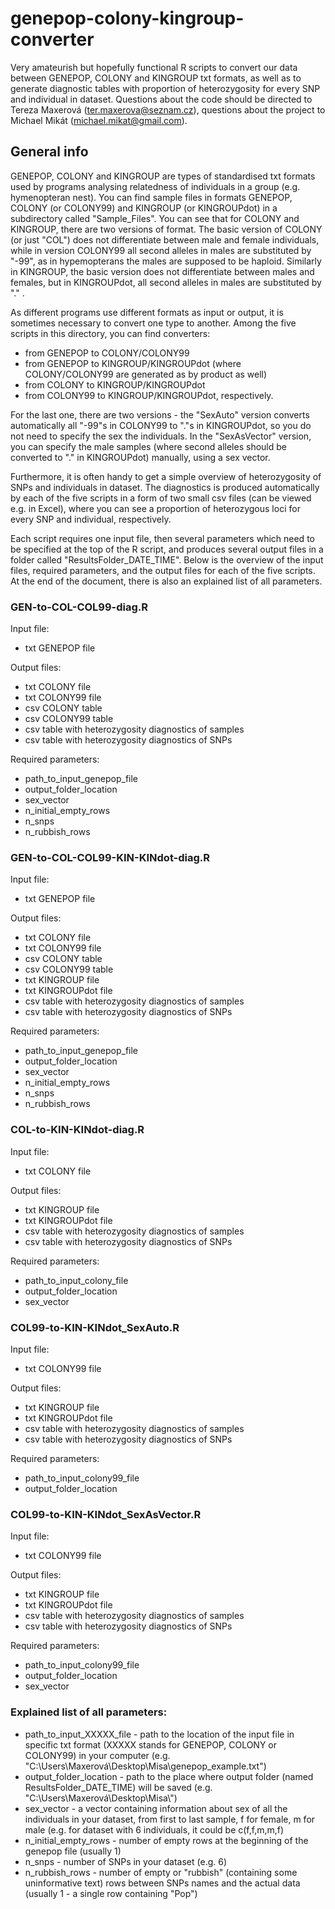 # genepop-colony-kingroup-converter
Very amateurish but hopefully functional R scripts to convert our data between GENEPOP, COLONY and KINGROUP txt formats, as well as to generate diagnostic tables with proportion of heterozygosity for every SNP and individual in dataset. Questions about the code should be directed to Tereza Maxerová (ter.maxerova@seznam.cz), questions about the project to Michael Mikát (michael.mikat@gmail.com).
## General info
GENEPOP, COLONY and KINGROUP are types of standardised txt formats used by programs analysing relatedness of individuals in a group (e.g. hymenopteran nest). You can find sample files in formats GENEPOP, COLONY (or COLONY99) and KINGROUP (or KINGROUPdot) in a subdirectory called "Sample_Files". You can see that for COLONY and KINGROUP, there are two versions of format. The basic version of COLONY (or just "COL") does not differentiate between male and female individuals, while in version COLONY99 all second alleles in males are substituted by "-99", as in hypemopterans the males are supposed to be haploid. Similarly in KINGROUP, the basic version does not differentiate between males and females, but in KINGROUPdot, all second alleles in males are substituted by "." .

As different programs use different formats as input or output, it is sometimes necessary to convert one type to another. Among the five scripts in this directory, you can find converters:
* from GENEPOP to COLONY/COLONY99
* from GENEPOP to KINGROUP/KINGROUPdot (where COLONY/COLONY99 are generated as by product as well)
* from COLONY to KINGROUP/KINGROUPdot
* from COLONY99 to KINGROUP/KINGROUPdot, respectively.

For the last one, there are two versions - the "SexAuto" version converts automatically all "-99"s in COLONY99 to "."s in KINGROUPdot, so you do not need to specify the sex the individuals. In the "SexAsVector" version, you can specify the male samples (where second alleles should be converted to "." in KINGROUPdot) manually, using a sex vector. 

Furthermore, it is often handy to get a simple overview of heterozygosity of SNPs and individuals in dataset. The diagnostics is produced automatically by each of the five scripts in a form of two small csv files (can be viewed e.g. in Excel), where you can see a proportion of heterozygous loci for every SNP and individual, respectively.

Each script requires one input file, then several parameters which need to be specified at the top of the R script, and produces several output files in a folder called "ResultsFolder_DATE_TIME". Below is the overview of the input files, required parameters, and the output files for each of the five scripts. At the end of the document, there is also an explained list of all parameters.

### GEN-to-COL-COL99-diag.R
Input file:
* txt GENEPOP file

Output files:
* txt COLONY file
* txt COLONY99 file
* csv COLONY table
* csv COLONY99 table
* csv table with heterozygosity diagnostics of samples
* csv table with heterozygosity diagnostics of SNPs

Required parameters:
* path_to_input_genepop_file
* output_folder_location
* sex_vector
* n_initial_empty_rows
* n_snps
* n_rubbish_rows

### GEN-to-COL-COL99-KIN-KINdot-diag.R
Input file:
* txt GENEPOP file

Output files:
* txt COLONY file
* txt COLONY99 file
* csv COLONY table
* csv COLONY99 table
* txt KINGROUP file
* txt KINGROUPdot file
* csv table with heterozygosity diagnostics of samples
* csv table with heterozygosity diagnostics of SNPs

Required parameters:
* path_to_input_genepop_file
* output_folder_location
* sex_vector
* n_initial_empty_rows
* n_snps
* n_rubbish_rows

### COL-to-KIN-KINdot-diag.R
Input file:
* txt COLONY file

Output files:
* txt KINGROUP file
* txt KINGROUPdot file
* csv table with heterozygosity diagnostics of samples
* csv table with heterozygosity diagnostics of SNPs

Required parameters:
* path_to_input_colony_file
* output_folder_location
* sex_vector

### COL99-to-KIN-KINdot_SexAuto.R
Input file:
* txt COLONY99 file

Output files:
* txt KINGROUP file
* txt KINGROUPdot file
* csv table with heterozygosity diagnostics of samples
* csv table with heterozygosity diagnostics of SNPs

Required parameters:
* path_to_input_colony99_file
* output_folder_location

### COL99-to-KIN-KINdot_SexAsVector.R
Input file:
* txt COLONY99 file

Output files:
* txt KINGROUP file
* txt KINGROUPdot file
* csv table with heterozygosity diagnostics of samples
* csv table with heterozygosity diagnostics of SNPs

Required parameters:
* path_to_input_colony99_file
* output_folder_location
* sex_vector

### Explained list of all parameters:
* path_to_input_XXXXX_file - path to the location of the input file in specific txt format (XXXXX stands for GENEPOP, COLONY or COLONY99) in your computer (e.g. "C:\\Users\\Maxerová\\Desktop\\Misa\\genepop_example.txt")
* output_folder_location - path to the place where output folder (named ResultsFolder_DATE_TIME) will be saved (e.g. "C:\\Users\\Maxerová\\Desktop\\Misa\\")
* sex_vector - a vector containing information about sex of all the individuals in your dataset, from first to last sample, f for female, m for male (e.g. for dataset with 6 individuals, it could be c(f,f,m,m,f)
* n_initial_empty_rows - number of empty rows at the beginning of the genepop file (usually 1)
* n_snps - number of SNPs in your dataset (e.g. 6)
* n_rubbish_rows - number of empty or "rubbish" (containing some uninformative text) rows between SNPs names and the actual data (usually 1 - a single row containing "Pop")
